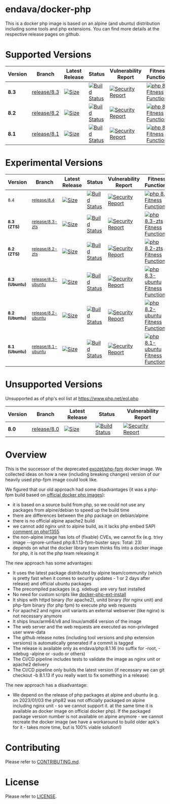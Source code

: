# endava/docker-php

This is a docker php image is based on an alpine (and ubuntu) distribution including some tools and php extensions. You can find more details at the respective release pages on github.

# Supported Versions

| Version | Branch | Latest Release | Status | Vulnerability Report | Fitness Functions |
| --- | --- | --- | --- | --- | --- |
| **8.3** | [release/8.3](https://github.com/endava/docker-php/tree/release/8.3) | [![Size][size_83_badge]](https://github.com/endava/docker-php/releases/tag/8.3.13) | [![Build Status][github_actions_83_badge]][github_actions_83_link] | [![Security Report][security_report_83_badge]][security_report_83_link] | [![php 8.3 Fitness Functions](https://github.com/Endava/docker-php/actions/workflows/fitness-functions-release-8.3.yml/badge.svg)](https://github.com/Endava/docker-php/actions/workflows/fitness-functions-release-8.3.yml)
| **8.2** | [release/8.2](https://github.com/endava/docker-php/tree/release/8.2) | [![Size][size_82_badge]](https://github.com/endava/docker-php/releases/tag/8.2.25) | [![Build Status][github_actions_82_badge]][github_actions_82_link] | [![Security Report][security_report_82_badge]][security_report_82_link] | [![php 8.2 Fitness Functions](https://github.com/Endava/docker-php/actions/workflows/fitness-functions-release-8.2.yml/badge.svg)](https://github.com/Endava/docker-php/actions/workflows/fitness-functions-release-8.2.yml)
| **8.1** | [release/8.1](https://github.com/endava/docker-php/tree/release/8.1) | [![Size][size_81_badge]](https://github.com/endava/docker-php/releases/tag/8.1.30) | [![Build Status][github_actions_81_badge]][github_actions_81_link] | [![Security Report][security_report_81_badge]][security_report_81_link] | [![php 8.1 Fitness Functions](https://github.com/Endava/docker-php/actions/workflows/fitness-functions-release-8.1.yml/badge.svg)](https://github.com/Endava/docker-php/actions/workflows/fitness-functions-release-8.1.yml)

[github_actions_84_badge]: https://github.com/Endava/docker-php/actions/workflows/ci.yml/badge.svg?branch=release%2F8.4
[github_actions_84_link]: https://github.com/endava/docker-php/actions?query=branch%3Arelease%2F8.4
[security_report_84_badge]: https://github.com/endava/docker-php/releases/download/8.4.0-rc4/vulnerability-status.png
[security_report_84_link]: https://github.com/endava/docker-php/releases/download/8.4.0-rc4/vulnerability-report.html
[size_84_badge]: https://github.com/endava/docker-php/releases/download/8.4.0-rc4/size-status.png

[github_actions_83_badge]: https://github.com/Endava/docker-php/actions/workflows/ci.yml/badge.svg?branch=release%2F8.3
[github_actions_83_link]: https://github.com/endava/docker-php/actions?query=branch%3Arelease%2F8.3
[security_report_83_badge]: https://github.com/endava/docker-php/releases/download/8.3.13/vulnerability-status.png
[security_report_83_link]: https://github.com/endava/docker-php/releases/download/8.3.13/vulnerability-report.html
[size_83_badge]: https://github.com/endava/docker-php/releases/download/8.3.13/size-status.png


[github_actions_82_badge]: https://github.com/Endava/docker-php/actions/workflows/ci.yml/badge.svg?branch=release%2F8.2
[github_actions_82_link]: https://github.com/endava/docker-php/actions?query=branch%3Arelease%2F8.2
[security_report_82_badge]: https://github.com/endava/docker-php/releases/download/8.2.25/vulnerability-status.png
[security_report_82_link]: https://github.com/endava/docker-php/releases/download/8.2.25/vulnerability-report.html
[size_82_badge]: https://github.com/endava/docker-php/releases/download/8.2.25/size-status.png


[github_actions_81_badge]: https://github.com/Endava/docker-php/actions/workflows/ci.yml/badge.svg?branch=release%2F8.1
[github_actions_81_link]: https://github.com/endava/docker-php/actions?query=branch%3Arelease%2F8.1
[security_report_81_badge]: https://github.com/endava/docker-php/releases/download/8.1.30/vulnerability-status.png
[security_report_81_link]: https://github.com/endava/docker-php/releases/download/8.1.30/vulnerability-report.html
[size_81_badge]: https://github.com/endava/docker-php/releases/download/8.1.30/size-status.png


# Experimental Versions


| Version | Branch | Latest Release | Status | Vulnerability Report | Fitness Functions |
| --- | --- | --- | --- | --- | --- |
| <sup>8.4</sup> | <sup>[release/8.4](https://github.com/endava/docker-php/tree/release/8.4)</sup> | [![Size][size_84_badge]](https://github.com/endava/docker-php/releases/tag/8.4.0-rc4) | [![Build Status][github_actions_84_badge]][github_actions_84_link] | [![Security Report][security_report_84_badge]][security_report_84_link] | [![php 8.4 Fitness Functions](https://github.com/Endava/docker-php/actions/workflows/fitness-functions-release-8.4.yml/badge.svg)](https://github.com/Endava/docker-php/actions/workflows/fitness-functions-release-8.4.yml)
| <sup>**8.3 (ZTS)**</sup> | <sup>[release/8.3-zts](https://github.com/endava/docker-php/tree/release/8.3-zts)</sup> | [![Size][size_83zts_badge]](https://github.com/endava/docker-php/releases/tag/8.3.3-zts) | [![Build Status][github_actions_83zts_badge]][github_actions_83zts_link] | [![Security Report][security_report_83zts_badge]][security_report_83zts_link] | [![php 8.3-zts Fitness Functions](https://github.com/Endava/docker-php/actions/workflows/fitness-functions-release-8.3-zts.yml/badge.svg)](https://github.com/Endava/docker-php/actions/workflows/fitness-functions-release-8.3-zts.yml)
| <sup>**8.2 (ZTS)**</sup> | <sup>[release/8.2-zts](https://github.com/endava/docker-php/tree/release/8.2-zts)</sup> | [![Size][size_82zts_badge]](https://github.com/endava/docker-php/releases/tag/8.2.16-zts) | [![Build Status][github_actions_82zts_badge]][github_actions_82zts_link] | [![Security Report][security_report_82zts_badge]][security_report_82zts_link] | [![php 8.2-zts Fitness Functions](https://github.com/Endava/docker-php/actions/workflows/fitness-functions-release-8.2-zts.yml/badge.svg)](https://github.com/Endava/docker-php/actions/workflows/fitness-functions-release-8.2-zts.yml)
| <sup>**8.3 (Ubuntu)**</sup> | <sup>[release/8.3-ubuntu](https://github.com/endava/docker-php/tree/release/8.3-ubuntu)</sup> | [![Size][size_83ubuntu_badge]](https://github.com/endava/docker-php/releases/tag/8.3.11-ubuntu) | [![Build Status][github_actions_83ubuntu_badge]][github_actions_83ubuntu_link] | [![Security Report][security_report_83ubuntu_badge]][security_report_83ubuntu_link] | [![php 8.3-ubuntu Fitness Functions](https://github.com/Endava/docker-php/actions/workflows/fitness-functions-release-8.3-ubuntu.yml/badge.svg)](https://github.com/Endava/docker-php/actions/workflows/fitness-functions-release-8.3-ubuntu.yml)
| <sup>**8.2 (Ubuntu)**</sup> | <sup>[release/8.2-ubuntu](https://github.com/endava/docker-php/tree/release/8.2-ubuntu)</sup> | [![Size][size_82ubuntu_badge]](https://github.com/endava/docker-php/releases/tag/8.2.23-ubuntu) | [![Build Status][github_actions_82ubuntu_badge]][github_actions_82ubuntu_link] | [![Security Report][security_report_82ubuntu_badge]][security_report_82ubuntu_link] | [![php 8.2-ubuntu Fitness Functions](https://github.com/Endava/docker-php/actions/workflows/fitness-functions-release-8.2-ubuntu.yml/badge.svg)](https://github.com/Endava/docker-php/actions/workflows/fitness-functions-release-8.2-ubuntu.yml)
| <sup>**8.1 (Ubuntu)**</sup> | <sup>[release/8.1-ubuntu](https://github.com/endava/docker-php/tree/release/8.1-ubuntu)</sup> | [![Size][size_81ubuntu_badge]](https://github.com/endava/docker-php/releases/tag/8.1.30-ubuntu) | [![Build Status][github_actions_81ubuntu_badge]][github_actions_81ubuntu_link] | [![Security Report][security_report_81ubuntu_badge]][security_report_81ubuntu_link] | [![php 8.1-ubuntu Fitness Functions](https://github.com/Endava/docker-php/actions/workflows/fitness-functions-release-8.1-ubuntu.yml/badge.svg)](https://github.com/Endava/docker-php/actions/workflows/fitness-functions-release-8.1-ubuntu.yml)

[github_actions_81ubuntu_badge]: https://github.com/endava/docker-php/actions/workflows/ci.yml/badge.svg?branch=release/8.1-ubuntu
[github_actions_81ubuntu_link]: https://github.com/endava/docker-php/actions?query=branch%3Arelease%2F8.1-ubuntu
[security_report_81ubuntu_badge]: https://github.com/endava/docker-php/releases/download/8.1.30-ubuntu/vulnerability-status.png
[security_report_81ubuntu_link]: https://github.com/endava/docker-php/releases/download/8.1.30-ubuntu/vulnerability-report.html
[size_81ubuntu_badge]: https://github.com/endava/docker-php/releases/download/8.1.30-ubuntu/size-status.png

[github_actions_82ubuntu_badge]: https://github.com/endava/docker-php/actions/workflows/ci.yml/badge.svg?branch=release/8.2-ubuntu
[github_actions_82ubuntu_link]: https://github.com/endava/docker-php/actions?query=branch%3Arelease%2F8.2-ubuntu
[security_report_82ubuntu_badge]: https://github.com/endava/docker-php/releases/download/8.2.23-ubuntu/vulnerability-status.png
[security_report_82ubuntu_link]: https://github.com/endava/docker-php/releases/download/8.2.23-ubuntu/vulnerability-report.html
[size_82ubuntu_badge]: https://github.com/endava/docker-php/releases/download/8.2.23-ubuntu/size-status.png

[github_actions_83ubuntu_badge]: https://github.com/endava/docker-php/actions/workflows/ci.yml/badge.svg?branch=release/8.3-ubuntu
[github_actions_83ubuntu_link]: https://github.com/endava/docker-php/actions?query=branch%3Arelease%2F8.3-ubuntu
[security_report_83ubuntu_badge]: https://github.com/endava/docker-php/releases/download/8.3.11-ubuntu/vulnerability-status.png
[security_report_83ubuntu_link]: https://github.com/endava/docker-php/releases/download/8.3.11-ubuntu/vulnerability-report.html
[size_83ubuntu_badge]: https://github.com/endava/docker-php/releases/download/8.3.11-ubuntu/size-status.png

[github_actions_82zts_badge]: https://github.com/endava/docker-php/actions/workflows/ci.yml/badge.svg?branch=release/8.2-zts
[github_actions_82zts_link]: https://github.com/endava/docker-php/actions?query=branch%3Arelease%2F8.2-zts
[security_report_82zts_badge]: https://github.com/endava/docker-php/releases/download/8.2.16-zts/vulnerability-status.png
[security_report_82zts_link]: https://github.com/endava/docker-php/releases/download/8.2.16-zts/vulnerability-report.html
[size_82zts_badge]: https://github.com/endava/docker-php/releases/download/8.2.16-zts/size-status.png

[github_actions_83zts_badge]: https://github.com/endava/docker-php/actions/workflows/ci.yml/badge.svg?branch=release/8.3-zts
[github_actions_83zts_link]: https://github.com/endava/docker-php/actions?query=branch%3Arelease%2F8.3-zts
[security_report_83zts_badge]: https://github.com/endava/docker-php/releases/download/8.3.3-zts/vulnerability-status.png
[security_report_83zts_link]: https://github.com/endava/docker-php/releases/download/8.3.3-zts/vulnerability-report.html
[size_83zts_badge]: https://github.com/endava/docker-php/releases/download/8.3.3-zts/size-status.png

# Unsupported Versions

Unsupported as of php's eol list at https://www.php.net/eol.php

| Version | Branch | Latest Release | Status | Vulnerability Report |
| --- | --- | --- | --- | --- |
| **8.0** | [release/8.0](https://github.com/endava/docker-php/tree/release/8.0) | [![Size][size_80_badge]](https://github.com/endava/docker-php/releases/tag/8.0.30) | [![Build Status][github_actions_80_badge]][github_actions_80_link] | [![Security Report][security_report_80_badge]][security_report_80_link]

[github_actions_80_badge]: https://github.com/Endava/docker-php/actions/workflows/ci.yml/badge.svg?branch=release%2F8.0
[github_actions_80_link]: https://github.com/endava/docker-php/actions?query=branch%3Arelease%2F8.0
[security_report_80_badge]: https://github.com/endava/docker-php/releases/download/8.0.30/vulnerability-status.png
[security_report_80_link]: https://github.com/endava/docker-php/releases/download/8.0.30/vulnerability-report.html
[size_80_badge]: https://github.com/endava/docker-php/releases/download/8.0.30/size-status.png

# Overview

This is the successor of the deprecated [exozet/php-fpm](https://hub.docker.com/r/exozet/php-fpm/) docker image. We collected ideas on how a new (including breaking changes) version of our heavily used php-fpm image could look like.

We figured that our old approach had some disadvantages (it was a php-fpm build based on [official docker php images](https://hub.docker.com/_/php)):

* it is based on a source build from php, so we could not use any packages from alpine/debian to speed up the build time
* there are differences between the php package on debian/alpine 
* there is no official alpine apache2 build
* we cannot add nginx unit to alpine build, as it lacks php embed SAPI [comment on php!1355](https://github.com/docker-library/php/pull/1355#issuecomment-1352087633)
* the non-alpine image has lots of (fixable) CVEs, we cannot fix (e.g. trivy image --ignore-unfixed php:8.1.13-fpm-buster says: Total: 23)
* depends on what the docker library team thinks fits into a docker image for php, it is not the php team releasing it

The new approach has some advantages:

* It uses the latest package distributed by alpine team/community (which is pretty fast when it comes to security updates - 1 or 2 days after release) and official ubuntu packages
* The precompiled packages (e.g. xdebug) are very fast installed
* No need for custom scripts like [docker-php-ext-install](https://github.com/docker-library/php/blob/master/docker-php-ext-install)
* It ships with httpd binary (for apache2), unitd binary (for nginx unit) and php-fpm binary (for php fpm) to execute php web requests
* For apache2 and nginx unit variants an external webserver (like nginx) is not necessary anymore 
* It ships linux/arm64/v8 and linux/amd64 version of the image
* The web server and the web requests are executed as non-privileged user www-data
* The github release notes (including tool versions and php extension versions) is automatically generated if a commit is tagged
* The release is available only as endava/php:8.1.16 (no suffix for -root, -xdebug -alpine or -sudo or others)
* The CI/CD pipeline includes tests to validate the image as nginx unit or apache2 delivery
* The CI/CD pipeline only builds the latest version (if necessary we can git checkout -b 8.1.13 if you really want to fix something in a release)

The new approach has a disadvantage:

* We depend on the release of php packages at alpine and ubuntu (e.g. on 2023/01/03 the php82 was not officially packaged on alpine including nginx unit - so we cannot support it. at the same time it is available as docker image on official docker php). If the packaged package version number is not available on alpine anymore - we cannot recreate the docker image (we have a workaround to build older apk's for it - takes more time, but is 100% viable solution!)



# Contributing
Please refer to [CONTRIBUTING.md](CONTRIBUTING.md). 

# License
Please refer to [LICENSE](LICENSE). 

